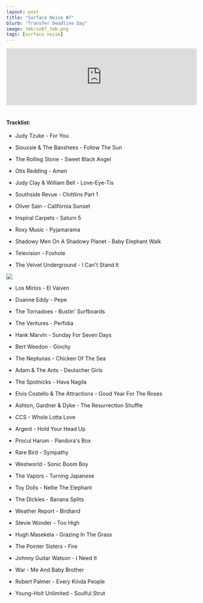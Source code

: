 ```yaml
---
layout: post
title: "Surface Noise #7"
blurb: "Transfer Deadline Day"
image: tmb/sn07_tmb.png
tags: [surface noise]
---
```



<iframe scrolling="no" id="hearthis_at_track_3028666" width="100%" height="150" src="https://hearthis.at/embed/3028666/transparent_black/?hcolor=&color=&style=2&block_size=2&block_space=1&background=1&waveform=0&cover=0&autoplay=0&css=" frameborder="0" allowtransparency allow="autoplay"><p>Listen to <a href="https://hearthis.at/zerocc/surface-noise-7-31817/" target="_blank">Surface Noise #7 (31/8/17)</a> <span>by</span><a href="https://hearthis.at/zerocc/" target="_blank" >Zero</a> <span>on</span> <a href="https://hearthis.at/" target="_blank">hearthis.at</a></p></iframe>
&nbsp;

#### Tracklist:

- Judy Tzuke - For You
- Siouxsie & The Banshees - Follow The Sun
- The Rolling Stone - Sweet Black Angel

- Otis Redding - Amen
- Judy Clay & William Bell - Love-Eye-Tis
- Southside Revue - Chittlins Part 1
- Oliver Sain - California Sunset

- Inspiral Carpets - Saturn 5
- Roxy Music - Pyjamarama
- Shadowy Men On A Shadowy Planet - Baby Elephant Walk
- Television - Foxhole
- The Velvet Underground - I Can't Stand It

![](https://lh3.googleusercontent.com/F0gIWSEzX1s3mBZldxMOtigOc6TWy93O8x2Jg-MtfBhc_3tixhMMTptqHPdtsrbFDYlDJ3OrQf_guWYl5D5CsFVZ2vP-tKK-VcbSfx1Wac4wLI1Kmz2ThseKi7eutupq-rLQPNcP1fUg0Rozb4vmtRI8PPqtjBEKC439nsWu6-2RIpWYdpk0NwYIP9_lVeiADJglG7uAPrDbraBH00WYj5YXmHc08swBMlnzp7E_IoxKbYMsdxgWw93POZoRwu5YDxLr3DKV6fpswEwW3xj42D_BQJqQbZFF6GnXbXRtA9nPGJrfpe1CCrfyVV0bP2eamKAnPQ4FHLgEnZRqVGs1lUWpsBS-6Anka_yi4-kflPXdUKoSjGXgYBodTRFXNddgCZB8B3i1bZrD0vw_T9ZJe2UKzOGzx7Z6SCioJq072mEIgrS4wWfty3OtmnUHym1PWLUt9q8UTLabUddHAPOe7iemJwCyZMeCGhS_yldXdSlRpP9kKUSUUbNIz-6pzCz2AOzJcu8XGXP_7Cbo4SJYKyN2uLBWVCHkoqB7yUu32vYLFzRq4LfXx_hPlXdKnn51NzrMEoCmhzFY8w0MKzNIiLpqfxraI7mXBYZnu7WvbfVCKlWPnjBsZwxfodgil8qEHsuJ2MOcF0hE_kEnAa_jE0Zu=s450-no)

- Los Mirlos - El Vaiven
- Duanne Eddy - Pepe
- The Tornadoes - Bustin' Surfboards
- The Ventures - Perfidia
- Hank Marvin - Sunday For Seven Days
- Bert Weedon - Ginchy

- The Neptunas - Chicken Of The Sea
- Adam & The Ants - Deutscher Girls
- The Spotnicks - Hava Nagila
- Elvis Costello & The Attractions - Good Year For The Roses

- Ashton, Gardner & Dyke - The Resurrection Shuffle
- CCS - Whole Lotta Love
- Argent - Hold Your Head Up
- Procul Harum - Pandora's Box
- Rare Bird - Sympathy

- Westworld - Sonic Boom Boy
- The Vapors - Turning Japanese
- Toy Dolls - Nellie The Elephant
- The Dickies - Banana Splits

- Weather Report - Birdland
- Stevie Wonder - Too High
- Hugh Masekela - Grazing In The Grass
- The Pointer Sisters - Fire

- Johnny Guitar Watson - I Need It
- War - Me And Baby Brother
- Robert Palmer - Every Kinda People

- Young-Holt Unlimited - Soulful Strut
